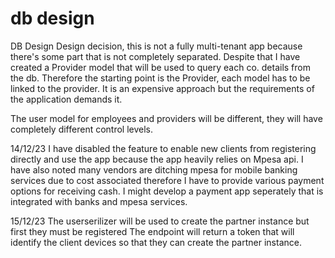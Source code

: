 # db design

DB Design
Design decision, this is not a fully multi-tenant app because there's some part
that is not completely separated. Despite that I have created a Provider model
that will be used to query each co. details from the db. Therefore the starting point
is the Provider, each model has to be linked to the provider. It is an expensive approach
but the requirements of the application demands it.

The user model for employees and providers will be different, they will have completely different
control levels.

14/12/23
I have disabled the feature to enable new clients from registering directly and use the app because the
app heavily relies on Mpesa api. I have also noted many vendors are ditching mpesa for mobile banking services
due to cost associated therefore I have to provide various payment options for receiving cash. I might develop a
payment app seperately that is integrated with banks and mpesa services.

15/12/23
The userserilizer will be used to create the partner instance but first they must be registered
The endpoint will return a token that will identify the client devices so
that they can create the partner instance.

